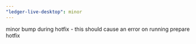 ```yaml
---
"ledger-live-desktop": minor
---
```


minor bump during hotfix - this should cause an error on running prepare hotfix
